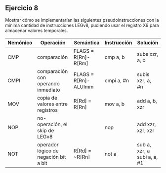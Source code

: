 ## Ejercicio 8
Mostrar cómo se implementarían las siguientes pseudoinstrucciones con la mínima cantidad de instrucciones LEGv8, pudiendo usar el registro X9 para almacenar valores temporales.

|Nemónico| Operación                           | Semántica          |Instrucción| Solución                     |
|--------|-------------------------------------|--------------------|-----------|------------------------------|
|  CMP   |comparación                          |FLAGS = R[Rn]-R[Rm] | cmp a, b  | subs xzr, a, b               |
|  CMPI  |comparación con operando inmediato   |FLAGS = R[Rn]-ALUImm| cmpi a, #n| subis xzr, a, #n             |
|  MOV   |copia de valores entre registros     |R[Rd] = R[Rn]       | mov a, b  | add a, b, xzr                |
|  NOP   |no-operación, el skip de LEGv8       |                    | nop       | add xzr, xzr, xzr            |
|  NOT   |operador lógico de negación bit a bit|R[Rd] = ~R[Rn]      | not a     |sub a, xzr, a<br>subi a, a, #1|